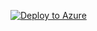 [![Deploy to Azure](https://aka.ms/deploytoazurebutton)](https://portal.azure.com/#create/Microsoft.Template/uri/https%3A%2F%2Fgithub.com%2FMicrosoftAzureAaron%2FNET_TrainingLabs%2Fblob%2F367cee9b838191bf2bfb03225740fd07e0559b39%2FHubVNET.json)